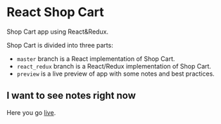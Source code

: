 # React Shop Cart

Shop Cart app using React&Redux.

Shop Cart is divided into three parts:

* `master` branch is a React implementation of Shop Cart.
* `react_redux` branch is a React/Redux implementation of Shop Cart.
* `preview` is a live preview of app with some notes and best practices.

## I want to see notes right now

Here you go [live](https://mdekalka.github.io/react_shop).